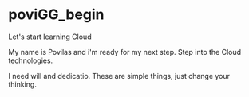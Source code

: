 # poviGG_begin
Let's start learning Cloud


My name is Povilas and i'm ready for my next step. Step into the Cloud technologies.

I need will and dedicatio. These are simple things, just change your thinking.

